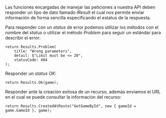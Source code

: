 Las funciones encargadas de manejar las peticiones a nuestra API deben responder un tipo de dato llamado *IResult* el cual nos permite enviar información de forma sencilla especificando el estatus de la respuesta.

Para responder con un *status* de error podemos utilizar los métodos con el nombre del *status* o utilizar el método *Problem* para seguir un estándar para describir el error:

```
return Results.Problem(
	title: "Wrong parameters", 
	detail: $"Limit must be <= 20", 
	statusCode: 404
);
```

Responder un *status OK*:

```
return Results.Ok(game);
```

Responder ante la creación exitosa de un recurso, además enviamos el URL en el cual se puede consultar la información del recurso:

```
return Results.CreatedAtRoute("GetGameById", new { gameId = game.GameId }, game);
```
